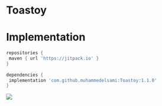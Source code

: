 # Toastoy

#  Implementation

```gradle  
repositories {  
 maven { url 'https://jitpack.io' }  
}  
  
dependencies {  
 implementation 'com.github.muhammedelsami:Toastoy:1.1.0'
}  
```

[![](https://jitpack.io/v/muhammedelsami/Toastoy.svg)](https://jitpack.io/#muhammedelsami/Toastoy)
